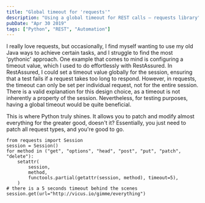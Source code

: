 ```yaml
---
title: "Global timeout for 'requests'"
description: "Using a global timeout for REST calls — requests library"
pubDate: "Apr 30 2019"
tags: ["Python", "REST", "Automation"]
---
```


I really love requests, but occasionally, I find myself wanting to use my old Java ways to achieve certain tasks, and I struggle to find the most 'pythonic' approach. One example that comes to mind is configuring a timeout value, which I used to do effortlessly with RestAssured. In RestAssured, I could set a timeout value globally for the session, ensuring that a test fails if a request takes too long to respond. However, in requests, the timeout can only be set per individual request, not for the entire session. There is a valid explanation for this design choice, as a timeout is not inherently a property of the session. Nevertheless, for testing purposes, having a global timeout would be quite beneficial.

This is where Python truly shines. It allows you to patch and modify almost everything for the greater good, doesn't it? Essentially, you just need to patch all request types, and you're good to go.

    from requests import Session
    session = Session()
    for method in ("get", "options", "head", "post", "put", "patch", "delete"):
        setattr(
            session,
            method,
            functools.partial(getattr(session, method), timeout=5),
        )
    # there is a 5 seconds timeout behind the scenes
    session.get(url="http://vicus.io/gimme/everything")

